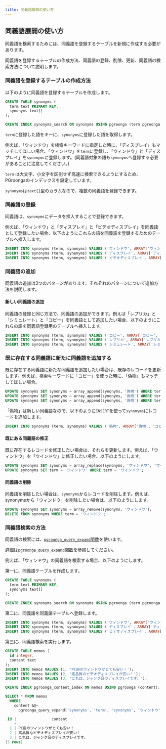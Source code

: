 ```yaml
---
title: 同義語展開の使い方
---
```


## 同義語展開の使い方

同義語を検索するためには、同義語を登録するテーブルを新規に作成する必要があります。

同義語を登録するテーブルの作成方法、同義語の登録、削除、更新、同義語の検索方法について説明します。

### 同義語を登録するテーブルの作成方法

以下のように同義語を登録するテーブルを作成します。

```sql
CREATE TABLE synonyms (
  term text PRIMARY KEY,
  synonyms text[]
);

CREATE INDEX synonyms_search ON synonyms USING pgroonga (term pgroonga.text_term_search_ops_v2);
```

`term`に登録した語をキーに、`synonyms`に登録した語を取得します。 

例えば、「ウィンドウ」を検索キーワードに指定した時に、「ディスプレイ」もマッチしてほしい場合、「ウィンドウ」を`term`に登録し、「ウィンドウ」と「ディスプレイ」を`synonyms`に登録します。(同義語対象の語も`synonyms`へ登録する必要があることに注意してください。)

`term` は大文字、小文字を区別せず高速に検索できるようにするため、PGroongaのインデックスを設定しています。

`synonyms`は`text[]`型のカラムなので、複数の同義語を登録できます。

### 同義語の登録

同義語は、`synonyms`にデータを挿入することで登録できます。

例えば、「ウィンドウ」と「ディスプレイ」と「ビデオディスプレイ」を同義語として登録したい場合、以下のようにこれらの語を同義語を登録するためのテーブルへ挿入します。

```sql
INSERT INTO synonyms (term, synonyms) VALUES ('ウィンドウ', ARRAY['ウィンドウ', 'ディスプレイ', 'ビデオディスプレイ']);
INSERT INTO synonyms (term, synonyms) VALUES ('ディスプレイ', ARRAY['ディスプレイ', 'ウィンドウ', 'ビデオディスプレイ']);
INSERT INTO synonyms (term, synonyms) VALUES ('ビデオディスプレイ', ARRAY['ビデオディスプレイ', 'ウィンドウ', 'ディスプレイ']);
```

### 同義語の追加

同義語の追加は3つのパターンがあります。それぞれのパターンについて追加方法を説明します。

#### 新しい同義語の追加

同義語の登録と同じ方法で、同義語の追加ができます。例えば「レプリカ」と「シミュレート」と「コピー」を同義語として追加したい場合、以下のようにこれらの語を同義語登録用のテーブルへ挿入します。

```sql
INSERT INTO synonyms (term, synonyms) VALUES ('コピー', ARRAY['コピー', 'レプリカ', 'シミュレート']);
INSERT INTO synonyms (term, synonyms) VALUES ('レプリカ', ARRAY['レプリカ', 'コピー', 'シミュレート']);
INSERT INTO synonyms (term, synonyms) VALUES ('シミュレート', ARRAY['シミュレート', 'コピー', 'レプリカ']);
```

### 既に存在する同義語に新たに同義語を追加する

既に存在する同義語に新たな同義語を追加したい場合は、既存のレコードを更新します。例えば、検索キーワードに「コピー」を使った時に、「偽物」もマッチしてほしい場合。

```sql
UPDATE synonyms SET synonyms = array_append(synonyms, '偽物') WHERE term = 'コピー';
UPDATE synonyms SET synonyms = array_append(synonyms, '偽物') WHERE term = 'レプリカ';
UPDATE synonyms SET synonyms = array_append(synonyms, '偽物') WHERE term = 'シミュレート';
```

「偽物」は新しい同義語なので、以下のように`INSERT`を使って`synonyms`にレコードを追加します。

```sql
INSERT INTO synonyms (term, synonyms) VALUES ('偽物', ARRAY['偽物', 'コピー', 'レプリカ', 'シミュレート']);
```

#### 既にある同義語の修正

既に存在するレコードを修正したい場合は、それらを更新します。例えば、「ウィンドウ」を「ウインドウ」に修正したい場合、以下のようにします。

```sql
UPDATE synonyms SET synonyms = array_replace(synonyms, 'ウィンドウ', 'ウインドウ') WHERE term = 'ディスプレイ' OR term = 'ビデオディスプレイ' OR term = 'ウィンドウ';
UPDATE synonyms SET term = 'ウィンドウ' WHERE term = 'ウインドウ';
```

#### 同義語の削除

同義語を削除したい場合は、`synonyms`からレコードを削除します。例えば、synonymsから「ウィンドウ」を削除したい場合は、以下のようにします。

```sql
UPDATE synonyms SET synonyms = array_remove(synonyms, 'ウィンドウ');
DELETE FROM synonyms WHERE term = 'ウィンドウ';
```

### 同義語検索の方法

同義語の検索には、[`pgroonga_query_expand`関数][pgroonga_query_expand]を使います。

詳細は[`pgroonga_query_expand`関数][pgroonga_query_expand]を参照してください。

例えば、「ウィンドウ」の同義語を検索する場合、以下のようにします。

第一に、同義語テーブルを作成します。

```sql
CREATE TABLE synonyms (
  term text PRIMARY KEY,
  synonyms text[]
);

CREATE INDEX synonyms_search ON synonyms USING pgroonga (term pgroonga.text_term_search_ops_v2);
```

第二に、同義語を同義語テーブルへ登録します。

```sql
INSERT INTO synonyms (term, synonyms) VALUES ('ウィンドウ', ARRAY['ウィンドウ', 'ディスプレイ', 'ビデオディスプレイ']);
INSERT INTO synonyms (term, synonyms) VALUES ('ディスプレイ', ARRAY['ディスプレイ', 'ウィンドウ', 'ビデオディスプレイ']);
INSERT INTO synonyms (term, synonyms) VALUES ('ビデオディスプレイ', ARRAY['ビデオディスプレイ', 'ウィンドウ', 'ディスプレイ']);
```

第三に、同義語検索を実行します。

```sql
CREATE TABLE memos (
  id integer,
  content text
);
INSERT INTO memos VALUES (1, 'PC用のウィンドウがとても安い！');
INSERT INTO memos VALUES (2, '高品質のビデオディスプレイが安い！');
INSERT INTO memos VALUES (3, 'これは、ジャンク品のディスプレイです。');

CREATE INDEX pgroonga_content_index ON memos USING pgroonga (content);

SELECT * FROM memos
  WHERE
    content &@~
      pgroonga_query_expand('synonyms', 'term', 'synonyms', 'ウィンドウ');

 id |                content                 
----+----------------------------------------
  1 | PC用のウィンドウがとても安い！
  2 | 高品質なビデオディスプレイが安い！
  3 | これは、ジャンク品のディスプレイです。
(3 rows)
```

[pgroonga_query_expand]:../reference/functions/pgroonga-query-expand.html
